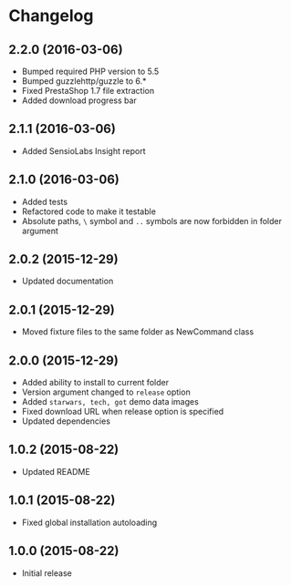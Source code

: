 # Changelog

## 2.2.0 (2016-03-06)
- Bumped required PHP version to 5.5
- Bumped guzzlehttp/guzzle to 6.*
- Fixed PrestaShop 1.7 file extraction
- Added download progress bar

## 2.1.1 (2016-03-06)
- Added SensioLabs Insight report

## 2.1.0 (2016-03-06)
- Added tests
- Refactored code to make it testable
- Absolute paths, `\` symbol and `..` symbols are now forbidden in folder argument

## 2.0.2 (2015-12-29)
- Updated documentation

## 2.0.1 (2015-12-29)
- Moved fixture files to the same folder as NewCommand class

## 2.0.0 (2015-12-29)
- Added ability to install to current folder
- Version argument changed to `release` option
- Added `starwars, tech, got` demo data images
- Fixed download URL when release option is specified
- Updated dependencies

## 1.0.2 (2015-08-22)
- Updated README

## 1.0.1 (2015-08-22)
- Fixed global installation autoloading

## 1.0.0 (2015-08-22)
- Initial release
